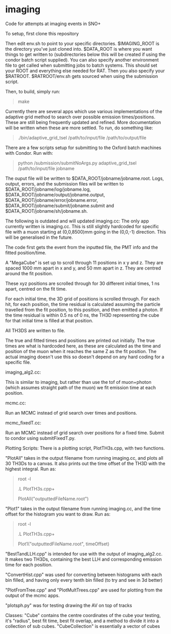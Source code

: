 # imaging
Code for attempts at imaging events in SNO+

To setup, first clone this repository

Then edit env.sh to point to your specific directories. $IMAGING_ROOT is the directory you've just cloned into. $DATA_ROOT is where you want things to get written to (subdirectories below this will be created if using the condor batch script supplied).
You can also specify another environment file to get called when submitting jobs to batch systems. This should set your ROOT and everything else needed for RAT. Then you also specify your $RATROOT. $RATROOT/env.sh gets sourced when using the submission script.

Then, to build, simply run:

> make


Currently there are several apps which use various implementations of the adaptive grid method to search over possible emission times/positions. These are still being frequently updated and refined. More documentation will be written when these are more settled. To run, do something like:

> ./bin/adaptive_grid_tsel /path/to/input/file /path/to/output/file

There are a few scripts setup for submitting to the Oxford batch machines with Condor. Run with:

> python /submission/submitNoArgs.py adaptive_grid_tsel /path/to/input/file jobname

The ouput file will be written to $DATA_ROOT/jobname/jobname.root. Logs, output, errors, and the submission files will be written to $DATA_ROOT/jobname/log/jobname.log, $DATA_ROOT/jobname/output/jobname.output, $DATA_ROOT/jobname/error/jobname.error, $DATA_ROOT/jobname/submit/jobname.submit and $DATA_ROOT/jobname/sh/jobname.sh.

The following is outdated and will updated
imaging.cc:
The only app currently written is imaging.cc. This is still slightly hardcoded for specific file with a muon starting at (0,0,8500)mm going in the (0,0,-1) direction. This will be generalised in the future.

The code first gets the event from the inputted file, the PMT info and the fitted position/time.

A "MegaCube" is set up to scroll through 11 positions in x y and z. They are spaced 1000 mm apart in x and y, and 50 mm apart in z. They are centred around the fit position. 

These xyz positions are scrolled through for 30 different initial times, 1 ns apart, centred on the fit time.

For each initial time, the 3D grid of positions is scrolled through. For each hit, for each position, the time residual is calculated assuming the particle travelled from the fit position, to this position, and then emitted a photon. If the time residual is within 0.5 ns of 0 ns, the TH3D representing the cube for that initial time is filled at that position.

All TH3DS are written to file.

The true and fitted times and positions are printed out initially. The true times are what is hardcoded here, as these are calculated as the time and position of the muon when it reaches the same Z as the fit position. The actual imaging doesn't use this so doesn't depend on any hard coding for a specific file.

imaging_alg2.cc:

This is similar to imaging, but rather than use the tof of muon+photon (which assumes straight path of the muon) we fit emission time at each position.

mcmc.cc:

Run an MCMC instead of grid search over times and positions.

mcmc_fixedT.cc:

Run an MCMC instead of grid search over positions for a fixed time. Submit to condor using submitFixedT.py. 

Plotting Scripts:
There is a plotting script, PlotTH3s.cpp, with two functions.

"PlotAll" takes in the output filename from running imaging.cc, and plots all 30 TH3Ds to a canvas. It also prints out the time offset of the TH3D with the highest integral.
Run as:

> root -l
> 
> .L PlotTH3s.cpp+
> 
> PlotAll("outputtedFileName.root")

"Plot1" takes in the output filename from running imaging.cc, and the time offset for the histogram you want to draw.
Run as:

> root -l
> 
> .L PlotTH3s.cpp+
> 
> Plot1("outputtedFileName.root", timeOffset)

"BestTandLLH.cpp" is intended for use with the output of imaging_alg2.cc. It makes two TH3Ds, containing the best LLH and corresponding emission time for each position.

"ConvertHist.cpp" was used for converting between histograms with each bin filled, and having only every tenth bin filled (to try and see in 3d better)

"PlotFromTree.cpp" and "PlotMultTrees.cpp" are used for plotting from the output of the mcmc apps.

"plotsph.py" was for testing drawing the AV on top of tracks

Classes:
"Cube" contains the centre coordinates of the cube your testing, it's "radius", best fit time, best fit overlap, and a method to divide it into a collection of sub cubes.
"CubeCollection" is essentially a vector of cubes
